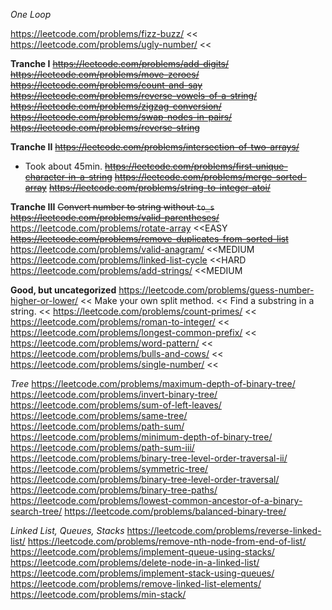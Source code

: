 *One Loop*

https://leetcode.com/problems/fizz-buzz/ <<
https://leetcode.com/problems/ugly-number/ <<

**Tranche I**
<del>https://leetcode.com/problems/add-digits/</del>
<del>https://leetcode.com/problems/move-zeroes/</del>
<del>https://leetcode.com/problems/count-and-say</del>
<del>https://leetcode.com/problems/reverse-vowels-of-a-string/</del>
<del>https://leetcode.com/problems/zigzag-conversion/</del>
<del>https://leetcode.com/problems/swap-nodes-in-pairs/</del>
<del>https://leetcode.com/problems/reverse-string</del>

**Tranche II**
<del>https://leetcode.com/problems/intersection-of-two-arrays/</del>
* Took about 45min.
<del>https://leetcode.com/problems/first-unique-character-in-a-string</del>
<del>https://leetcode.com/problems/merge-sorted-array</del>
<del>https://leetcode.com/problems/string-to-integer-atoi/</del>

**Tranche III**
<del>Convert number to string without `to_s`</del>
<del>https://leetcode.com/problems/valid-parentheses/</del>
https://leetcode.com/problems/rotate-array <<EASY
<del>https://leetcode.com/problems/remove-duplicates-from-sorted-list</del>
https://leetcode.com/problems/valid-anagram/ <<MEDIUM
https://leetcode.com/problems/linked-list-cycle <<HARD
https://leetcode.com/problems/add-strings/ <<MEDIUM

**Good, but uncategorized**
https://leetcode.com/problems/guess-number-higher-or-lower/ <<
Make your own split method. <<
Find a substring in a string. <<
https://leetcode.com/problems/count-primes/ <<
https://leetcode.com/problems/roman-to-integer/ <<
https://leetcode.com/problems/longest-common-prefix/ <<
https://leetcode.com/problems/word-pattern/ <<
https://leetcode.com/problems/bulls-and-cows/ <<
https://leetcode.com/problems/single-number/ <<

*Tree*
https://leetcode.com/problems/maximum-depth-of-binary-tree/
https://leetcode.com/problems/invert-binary-tree/
https://leetcode.com/problems/sum-of-left-leaves/
https://leetcode.com/problems/same-tree/
https://leetcode.com/problems/path-sum/
https://leetcode.com/problems/minimum-depth-of-binary-tree/
https://leetcode.com/problems/path-sum-iii/
https://leetcode.com/problems/binary-tree-level-order-traversal-ii/
https://leetcode.com/problems/symmetric-tree/
https://leetcode.com/problems/binary-tree-level-order-traversal/
https://leetcode.com/problems/binary-tree-paths/
https://leetcode.com/problems/lowest-common-ancestor-of-a-binary-search-tree/
https://leetcode.com/problems/balanced-binary-tree/

*Linked List, Queues, Stacks*
https://leetcode.com/problems/reverse-linked-list/
https://leetcode.com/problems/remove-nth-node-from-end-of-list/
https://leetcode.com/problems/implement-queue-using-stacks/
https://leetcode.com/problems/delete-node-in-a-linked-list/
https://leetcode.com/problems/implement-stack-using-queues/
https://leetcode.com/problems/remove-linked-list-elements/
https://leetcode.com/problems/min-stack/
